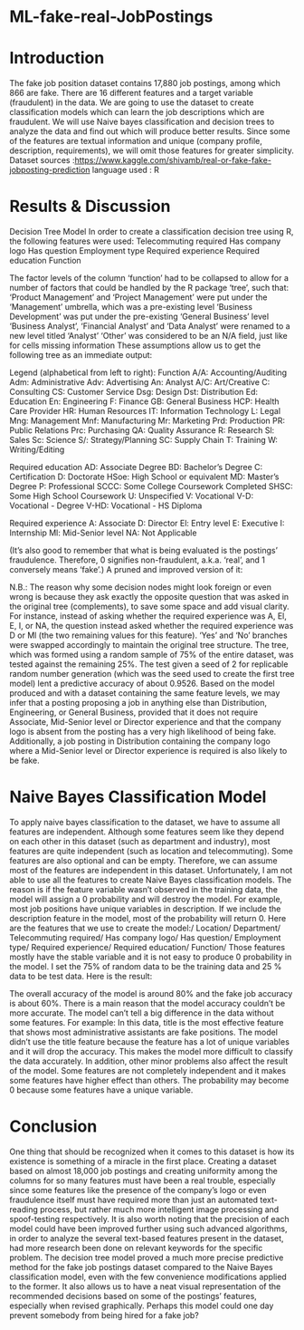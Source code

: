 # ML-fake-real-JobPostings
# Introduction
  The fake job position dataset contains 17,880 job postings, among which 866 are fake. There are 16 different features and a target variable (fraudulent) in the data. We are going to use the dataset to create classification models which can learn the job descriptions which are fraudulent. We will use Naive bayes classification and decision trees to analyze the data and find out which will produce better results. Since some of the features are textual information and unique (company profile, description, requirements), we will omit those features for greater simplicity.\
Dataset sources :https://www.kaggle.com/shivamb/real-or-fake-fake-jobposting-prediction
language used : R
# Results & Discussion
Decision Tree Model
In order to create a classification decision tree using R, the following features were used:
Telecommuting required
Has company logo
Has question
Employment type
Required experience
Required education
Function

The factor levels of the column ‘function’ had to be collapsed to allow for a number of factors that could be handled by the R package ‘tree’, such that:
‘Product Management’ and ‘Project Management’ were put under the ‘Management’ umbrella, which was a pre-existing level
‘Business Development’ was put under the pre-existing ‘General Business’ level
‘Business Analyst’, ‘Financial Analyst’ and ‘Data Analyst’ were renamed to a new level titled ‘Analyst’
‘Other’ was considered to be an N/A field, just like for cells missing information
These assumptions allow us to get the following tree as an immediate output:


Legend (alphabetical from left to right):
Function
A/A: Accounting/Auditing
Adm: Administrative
Adv: Advertising
An: Analyst
A/C: Art/Creative
C: Consulting
CS: Customer Service
Dsg: Design
Dst: Distribution
Ed: Education
En: Engineering
F: Finance
GB: General Business
HCP: Health Care Provider
HR: Human Resources
IT: Information Technology
L: Legal
Mng: Management
Mnf: Manufacturing
Mr: Marketing
Prd: Production
PR: Public Relations
Prc: Purchasing
QA: Quality Assurance
R: Research
Sl: Sales
Sc: Science
S/: Strategy/Planning
SC: Supply Chain
T: Training
W: Writing/Editing




Required education
AD: Associate Degree
BD: Bachelor’s Degree
C: Certification
D: Doctorate
HSoe: High School or equivalent
MD: Master’s Degree
P: Professional
SCCC: Some College Coursework Completed
SHSC: Some High School 
 Coursework
U: Unspecified
V: Vocational
V-D: Vocational - Degree
V-HD: Vocational - HS Diploma




Required experience
A: Associate
D: Director
El: Entry level
E: Executive
I: Internship
Ml: Mid-Senior level
NA: Not Applicable 





(It’s also good to remember that what is being evaluated is the postings’ fraudulence. Therefore, 0 signifies non-fraudulent, a.k.a. ‘real’, and 1 conversely means ‘fake’.) A pruned and improved version of it:

N.B.: The reason why some decision nodes might look foreign or even wrong is because they ask exactly the opposite question that was asked in the original tree (complements), to save some space and add visual clarity. For instance, instead of asking whether the required experience was A, El, E, I, or NA, the question instead asked whether the required experience was D or Ml (the two remaining values for this feature). ‘Yes’ and ‘No’ branches were swapped accordingly to maintain the original tree structure.
The tree, which was formed using a random sample of 75% of the entire dataset, was tested against the remaining 25%. The test given a seed of 2 for replicable random number generation (which was the seed used to create the first tree model) lent a predictive accuracy of about 0.9526.
Based on the model produced and with a dataset containing the same feature levels, we may infer that a posting proposing a job in anything else than Distribution, Engineering, or General Business, provided that it does not require Associate, Mid-Senior level or Director experience and that the company logo is absent from the posting has a very high likelihood of being fake. Additionally, a job posting in Distribution containing the company logo where a Mid-Senior level or Director experience is required is also likely to be fake.
# Naive Bayes Classification Model
To apply naive bayes classification to the dataset, we have to assume all features are independent. Although some features seem like they depend on each other in this dataset (such as department and industry), most features are quite independent (such as location and telecommuting). Some features are also optional and can be empty. Therefore, we can assume most of the features are independent in this dataset. Unfortunately, I am not able to use all the features to create Naive Bayes classification models. The reason is if the feature variable wasn’t observed in the training data, the model will assign a 0 probability and will destroy the model. For example, most job positions have unique variables in description. If we include the description feature in the model, most of the probability will return 0. Here are the features that we use to create the model:/
Location/
Department/
Telecommuting required/
Has company logo/
Has question/
Employment type/
Required experience/
Required education/
Function/
Those features mostly have the stable variable and it is not easy to produce 0 probability in the model.
I set the 75% of random data to be the training data and 25 % data to be test data. Here is the result:


The overall accuracy of the model is around 80% and the fake job accuracy is about 60%. There is a main reason that the model accuracy couldn’t be more accurate. The model can’t tell a big difference in the data without some features. For example:
In this data, title is the most effective feature that shows most administrative assistants are fake positions. The model didn’t use the title feature because the feature has a lot of unique variables and it will drop the accuracy. This makes the model more difficult to classify the data accurately. In addition, other minor problems also affect the result of the model. Some features are not completely independent and it makes some features have higher effect than others. The probability may become 0 because some features have a unique variable.
# Conclusion
One thing that should be recognized when it comes to this dataset is how its existence is something of a miracle in the first place. Creating a dataset based on almost 18,000 job postings and creating uniformity among the columns for so many features must have been a real trouble, especially since some features like the presence of the company’s logo or even fraudulence itself must have required more than just an automated text-reading process, but rather much more intelligent image processing and spoof-testing respectively. It is also worth noting that the precision of each model could have been improved further using such advanced algorithms, in order to analyze the several text-based features present in the dataset, had more research been done on relevant keywords for the specific problem.
The decision tree model proved a much more precise predictive method for the fake job postings dataset compared to the Naive Bayes classification model, even with the few convenience modifications applied to the former. It also allows us to have a neat visual representation of the recommended decisions based on some of the postings’ features, especially when revised graphically. Perhaps this model could one day prevent somebody from being hired for a fake job?
